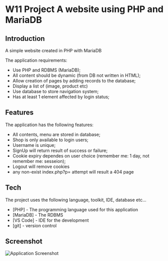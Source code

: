# W11 Project A website using PHP and MariaDB

## Introduction
A simple website created in PHP with MariaDB

The application requirements:
- Use PHP and RDBMS (MariaDB);
- All content should be dynamic (from DB not written in HTML);
- Allow creation of pages by adding records to the database;
- Display a list of (image, product etc)
- Use database to store navigation system;
- Has at least 1 element affected by login status;


## Features 
The application has the following features:
- All contents, menu are stored in database;
- Shop is only available to login users;
- Username is unique;
- SignUp will return result of success or failure;
- Cookie expiry dependes on user choice (remember me: 1 day, not remember me: sesseion);
- Logout will remove cookies
- any non-exist index.php?p= attempt will result a 404 page

## Tech
The project uses the following language, toolkit, IDE, database etc...

- [PHP] - The programming language used for this application
- [MariaDB] -  The RDBMS
- [VS Code] - IDE for the development
- [git] - version control

## Screenshot
![Application Screenshot](https://github.com/ethantao-repo/W11-PRJ-Website_PHP_DB/blob/master/screenshot/W11-Project_Screenshot.PNG?raw=true)

